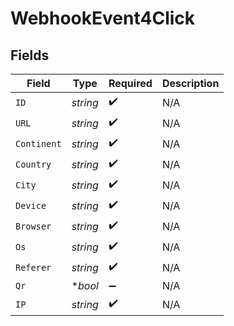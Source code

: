 # WebhookEvent4Click


## Fields

| Field              | Type               | Required           | Description        |
| ------------------ | ------------------ | ------------------ | ------------------ |
| `ID`               | *string*           | :heavy_check_mark: | N/A                |
| `URL`              | *string*           | :heavy_check_mark: | N/A                |
| `Continent`        | *string*           | :heavy_check_mark: | N/A                |
| `Country`          | *string*           | :heavy_check_mark: | N/A                |
| `City`             | *string*           | :heavy_check_mark: | N/A                |
| `Device`           | *string*           | :heavy_check_mark: | N/A                |
| `Browser`          | *string*           | :heavy_check_mark: | N/A                |
| `Os`               | *string*           | :heavy_check_mark: | N/A                |
| `Referer`          | *string*           | :heavy_check_mark: | N/A                |
| `Qr`               | **bool*            | :heavy_minus_sign: | N/A                |
| `IP`               | *string*           | :heavy_check_mark: | N/A                |